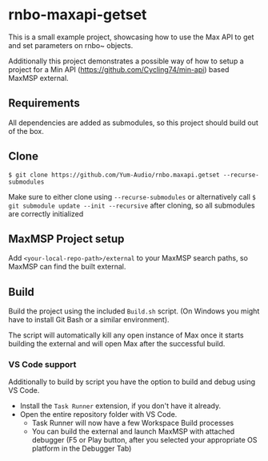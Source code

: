 # rnbo-maxapi-getset

This is a small example project, showcasing how to use the Max API to get and set parameters on rnbo~ objects. 

Additionally this project demonstrates a possible way of how to setup a project for a Min API (https://github.com/Cycling74/min-api) based MaxMSP external. 

## Requirements
All dependencies are added as submodules, so this project should build out of the box. 

## Clone
`$ git clone https://github.com/Yum-Audio/rnbo.maxapi.getset --recurse-submodules`

Make sure to either clone using `--recurse-submodules` or alternatively call `$ git submodule update --init --recursive` after cloning, so all submodules are correctly initialized

## MaxMSP Project setup
Add `<your-local-repo-path>/external` to your MaxMSP search paths, so MaxMSP can find the built external. 

## Build
Build the project using the included `Build.sh` script. (On Windows you might have to install Git Bash or a similar environment).

The script will automatically kill any open instance of Max once it starts building the external and will open Max after the successful build. 

### VS Code support
Additionally to build by script you have the option to build and debug using VS Code. 

- Install the `Task Runner` extension, if you don't have it already. 
- Open the entire repository folder with VS Code. 
    - Task Runner will now have a few Workspace Build processes
    - You can build the external and launch MaxMSP with attached debugger (F5 or Play button, after you selected your appropriate OS platform in the Debugger Tab)